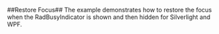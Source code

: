 ##Restore Focus##
The example demonstrates how to restore the focus when the RadBusyIndicator is shown and then hidden for Silverlight and WPF.